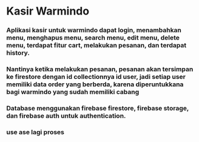 # Kasir Warmindo
### Aplikasi kasir untuk warmindo dapat login, menambahkan menu, menghapus menu, search menu, edit menu, delete menu, terdapat fitur cart, melakukan pesanan, dan terdapat history.
### Nantinya ketika melakukan pesanan, pesanan akan tersimpan ke firestore dengan id collectionnya id user, jadi setiap user memiliki data order yang berberda, karena diperuntukkana bagi warmindo yang sudah memiliki cabang
### Database menggunakan firebase firestore, firebase storage, dan firebase auth untuk authentication.


### use ase lagi proses
